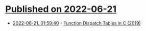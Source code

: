 # [Published on 2022-06-21](index.md)

* [2022-06-21, 01:59:40](https://news.ycombinator.com/item?id=31818911) - [Function Dispatch Tables in C (2019)](https://blog.alicegoldfuss.com/function-dispatch-tables/)
